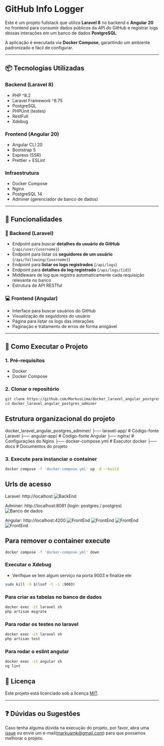 # GitHub Info Logger

Este é um projeto fullstack que utiliza **Laravel 8** no backend e **Angular 20** no frontend para consumir dados públicos da API do GitHub e registrar logs dessas interações em um banco de dados **PostgreSQL**.

A aplicação é executada via **Docker Compose**, garantindo um ambiente padronizado e fácil de configurar.

---

## 📦 Tecnologias Utilizadas

### Backend (Laravel 8)

- PHP ^8.2
- Laravel Framework ^8.75
- PostgreSQL
- PHPUnit (testes)
- RestFull
- Xdebug

### Frontend (Angular 20)

- Angular CLI 20
- Bootstrap 5
- Express (SSR)
- Prettier + ESLint

### Infraestrutura

- Docker Compose
- Nginx
- PostgreSQL 14
- Adminer (gerenciador de banco de dados)

---

## 📌 Funcionalidades

### 🔁 Backend (Laravel)

- Endpoint para buscar **detalhes do usuário do GitHub** (`/api/user/{username}`)
- Endpoint para listar os **seguidores de um usuário** (`/api/following/{username}`)
- Endpoint para **listar os logs registrados** (`/api/logs`)
- Endpoint para **detalhes do log registrado** (`/api/logs/{id}`)
- Middleware de log que registra automaticamente cada requisição relevante no banco
- Estrutura de API RESTful

### 💻 Frontend (Angular)

- Interface para buscar usuários do GitHub
- Visualização de seguidores do usuário
- Página para listar os logs das interações
- Paginação e tratamento de erros de forma amigável

---

## 🚀 Como Executar o Projeto

### 1. Pré-requisitos

- Docker
- Docker Compose

### 2. Clonar o repositório

```bash
git clone https://github.com/MarkusLima/docker_laravel_angular_postgres_adminer
cd docker_laravel_angular_postgres_adminer
```

## Estrutura organizacional do projeto

docker_laravel_angular_postgres_adminer/
├── laravel-app/       # Código-fonte Laravel
├── angular-app/       # Código-fonte Angular
├── nginx/             # Configurações do Nginx
├── docker-compose.yml # Executor docker
├── docs               # Documentos do projeto

### 3. Execute para instanciar o container
```bash 
docker compose -f 'docker-compose.yml' up -d --build
```

## Urls de acesso

Laravel: http://localhost
![BackEnd](docs/back.png)

Adminer: http://localhost:8081 (login: postgres / postgres)
![Banco de dados](docs/adminer.png)

Angular: http://localhost:4200
![FrontEnd](docs/frontUser.png)
![FrontEnd](docs/following.png)
![FrontEnd](docs/log.png)
![FrontEnd](docs/logId.png)

## Para remover o container execute
```bash
docker compose -f 'docker-compose.yml' down
```

### Executar o Xdebug
- Verifique se tem algum serviço na porta 9003 e finalize ele
```bash
sudo kill -9 $(lsof -t -i :9003)
```

### Para criar as tabelas no banco de dados
```bash
docker exec -it laravel sh
php artisan migrate
```

### Para rodar os testes no laravel
```bash
docker exec -it laravel sh
php artisan test
```

### Para rodar o eslint angular
```bash
docker exec -it angular sh
ng lint
```


## 📄 Licença
Este projeto está licenciado sob a licença [MIT](LICENSE).

---

## ❓ Dúvidas ou Sugestões
Caso tenha alguma dúvida na execução do projeto, por favor, abra uma [issue](https://github.com/MarkusLima/docker_laravel_angular_postgres_adminer/issues) ou envie um e-mail(markuamk@gmail.com) para que possamos melhorar o projeto.